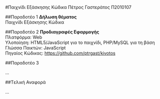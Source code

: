 #Παιχνίδι Εξάσκησης Κώδικα
Πέτρος Γαστεράτος
Π2010107

##Παραδοτέο 1
**Δήλωση θέματος**  
Παιχνίδι Εξάσκησης Κώδικα

##Παραδοτέο 2
**Προδιαγραφές Εφαρμογής**  
Πλατφόρμα: Web  
Υλοποίηση: HTML5/JavaScript για το παιχνίδι, PHP/MySQL για τη βάση  
Γλώσσα Παικτών: JavaScript  
Πηγαίος Κώδικας: https://github.com/ptrgast/kivotos

##Παραδοτέο 3

...

##Tελική Αναφορά

...

